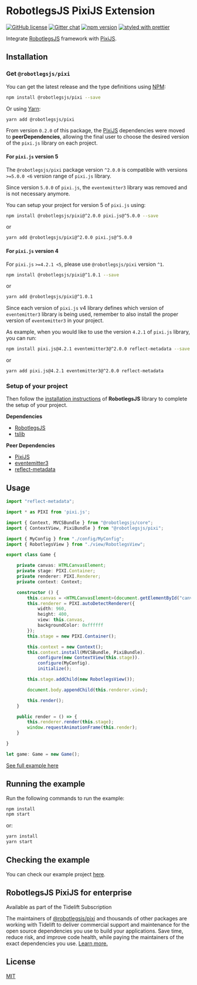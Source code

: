 # RobotlegsJS PixiJS Extension

[![GitHub license](https://img.shields.io/badge/license-MIT-green.svg)](https://github.com/RobotlegsJS/Robotlegs/tree/master/packages/pixi/LICENSE)
[![Gitter chat](https://badges.gitter.im/RobotlegsJS/RobotlegsJS.svg)](https://gitter.im/RobotlegsJS/RobotlegsJS)
[![npm version](https://badge.fury.io/js/%40robotlegsjs%2Fpixi.svg)](https://badge.fury.io/js/%40robotlegsjs%2Fpixi)
[![styled with prettier](https://img.shields.io/badge/styled_with-prettier-ff69b4.svg)](https://github.com/prettier/prettier)

Integrate [RobotlegsJS](https://github.com/RobotlegsJS/Robotlegs/tree/master/packages/core)
framework with [PixiJS](https://github.com/pixijs/pixi.js).

## Installation

### Get `@robotlegsjs/pixi`

You can get the latest release and the type definitions using [NPM](https://www.npmjs.com/):

```bash
npm install @robotlegsjs/pixi --save
```

Or using [Yarn](https://yarnpkg.com/en/):

```bash
yarn add @robotlegsjs/pixi
```

From version `0.2.0` of this package, the [PixiJS](https://github.com/pixijs/pixi.js) dependencies were moved to **peerDependencies**,
allowing the final user to choose the desired version of the `pixi.js` library on each project.

#### For `pixi.js` version 5

The `@robotlegsjs/pixi` package version `^2.0.0` is compatible with versions `>=5.0.0 <6` version range of `pixi.js` library.

Since version `5.0.0` of `pixi.js`, the `eventemitter3` library was removed and is not necessary anymore.

You can setup your project for version 5 of `pixi.js` using:

```bash
npm install @robotlegsjs/pixi@^2.0.0 pixi.js@^5.0.0 --save
```

or

```bash
yarn add @robotlegsjs/pixi@^2.0.0 pixi.js@^5.0.0
```

#### For `pixi.js` version 4

For `pixi.js` `>=4.2.1 <5`, please use `@robotlegsjs/pixi` version `^1`.

```bash
npm install @robotlegsjs/pixi@^1.0.1 --save
```

or

```bash
yarn add @robotlegsjs/pixi@^1.0.1
```

Since each version of `pixi.js` v4 library defines which version of `eventemitter3` library is being used, remember to also install the proper version of `eventemitter3` in your project.

As example, when you would like to use the version `4.2.1` of `pixi.js` library, you can run:

```bash
npm install pixi.js@4.2.1 eventemitter3@^2.0.0 reflect-metadata --save
```

or

```bash
yarn add pixi.js@4.2.1 eventemitter3@^2.0.0 reflect-metadata
```

### Setup of your project

Then follow the [installation instructions](https://github.com/RobotlegsJS/Robotlegs/tree/master/packages/core/blob/master/README.md#installation) of **RobotlegsJS** library to complete the setup of your project.

**Dependencies**

+ [RobotlegsJS](https://github.com/RobotlegsJS/Robotlegs/tree/master/packages/core)
+ [tslib](https://github.com/Microsoft/tslib)

**Peer Dependencies**

+ [PixiJS](https://github.com/pixijs/pixi.js)
+ [eventemitter3](https://github.com/primus/eventemitter3)
+ [reflect-metadata](https://github.com/rbuckton/reflect-metadata)

## Usage

```typescript
import "reflect-metadata";

import * as PIXI from 'pixi.js';

import { Context, MVCSBundle } from "@robotlegsjs/core";
import { ContextView, PixiBundle } from "@robotlegsjs/pixi";

import { MyConfig } from "./config/MyConfig";
import { RobotlegsView } from "./view/RobotlegsView";

export class Game {

    private canvas: HTMLCanvasElement;
    private stage: PIXI.Container;
    private renderer: PIXI.Renderer;
    private context: Context;

    constructor () {
        this.canvas = <HTMLCanvasElement>(document.getElementById("canvas"));
        this.renderer = PIXI.autoDetectRenderer({
            width: 960,
            height: 400,
            view: this.canvas,
            backgroundColor: 0xffffff
        });
        this.stage = new PIXI.Container();

        this.context = new Context();
        this.context.install(MVCSBundle, PixiBundle).
            configure(new ContextView(this.stage)).
            configure(MyConfig).
            initialize();

        this.stage.addChild(new RobotlegsView());

        document.body.appendChild(this.renderer.view);

        this.render();
    }

    public render = () => {
        this.renderer.render(this.stage);
        window.requestAnimationFrame(this.render);
    }

}

let game: Game = new Game();

```

[See full example here](example/index.ts)

## Running the example

Run the following commands to run the example:

```bash
npm install
npm start
```

or:

```bash
yarn install
yarn start
```

## Checking the example

You can check our example project [here](http://robotlegsjs.io/RobotlegsJS-Pixi).

## RobotlegsJS PixiJS for enterprise

Available as part of the Tidelift Subscription

The maintainers of [@robotlegsjs/pixi](https://github.com/RobotlegsJS/Robotlegs/tree/master/packages/pixi) and thousands of other packages are working with Tidelift to deliver commercial support and maintenance for the open source dependencies you use to build your applications. Save time, reduce risk, and improve code health, while paying the maintainers of the exact dependencies you use. [Learn more.](https://tidelift.com/subscription/pkg/npm-robotlegsjs-pixi?utm_source=npm-robotlegsjs-pixi&utm_medium=referral&utm_campaign=enterprise&utm_term=repo)

## License

[MIT](LICENSE)
